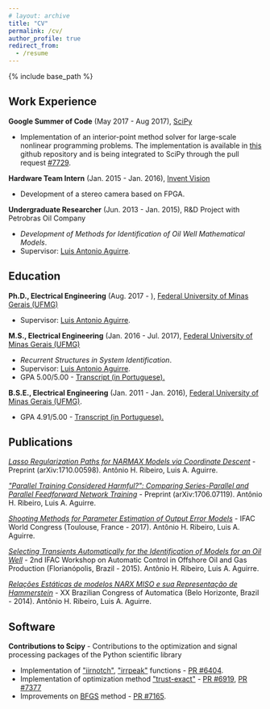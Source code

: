 ```yaml
---
# layout: archive
title: "CV"
permalink: /cv/
author_profile: true
redirect_from:
  - /resume
---
```


{% include base_path %}

## Work Experience

**Google Summer of Code** (May 2017 - Aug 2017), [SciPy](https://www.scipy.org)

   - Implementation of an interior-point method solver for large-scale nonlinear programming problems. The implementation is available in [this](https://github.com/antonior92/ip-nonlinear-solver) github repository and is being integrated to SciPy through the pull request [\#7729](https://github.com/scipy/scipy/pull/7729).


**Hardware Team Intern** (Jan. 2015 - Jan. 2016), [Invent Vision](http://www.ivision.ind.br) 

   - Development of a stereo camera based on FPGA.

**Undergraduate Researcher** (Jun. 2013 - Jan. 2015), R&D Project with Petrobras Oil Company

   - *Development of Methods for Identification of Oil Well Mathematical Models*.
   - Supervisor: [Luis Antonio Aguirre](https://scholar.google.com.br/citations?user=_zkC6_kAAAAJ&hl=en).

## Education 

**Ph.D., Electrical Engineering** (Aug. 2017 - ), [Federal University of Minas Gerais (UFMG)](https://www.ufmg.br)

   - Supervisor: [Luis Antonio Aguirre](https://scholar.google.com.br/citations?user=_zkC6_kAAAAJ&hl=en).

**M.S., Electrical Engineering** (Jan. 2016 -  Jul. 2017), [Federal University of Minas Gerais (UFMG)](https://www.ufmg.br)

   - *Recurrent Structures in System Identification*.
   - Supervisor: [Luis Antonio Aguirre](https://scholar.google.com.br/citations?user=_zkC6_kAAAAJ&hl=en).
   - GPA 5.00/5.00 - [Transcript (in Portuguese).](https://www.dropbox.com/s/axwxj6jg98fnarx/HistoricoMestrado.pdf?dl=0)

**B.S.E., Electrical Engineering** (Jan. 2011 - Jan. 2016), [Federal University of Minas Gerais (UFMG)](https://www.ufmg.br). 

   - GPA 4.91/5.00 - [Transcript (in Portuguese).](https://www.dropbox.com/s/ijvr858ry8mjsgf/HistoricoGraduacao.pdf?dl=0)
   
## Publications

[*Lasso Regularization Paths for NARMAX Models via Coordinate Descent*](https://arxiv.org/abs/1710.00598) - Preprint (arXiv:1710.00598). Antônio H. Ribeiro, Luis A. Aguirre.

[*"Parallel Training Considered Harmful?": Comparing Series-Parallel and Parallel Feedforward Network Training*](https://arxiv.org/abs/1706.07119) - Preprint (arXiv:1706.07119). Antônio H. Ribeiro, Luis A. Aguirre.

[*Shooting Methods for Parameter Estimation of Output Error Models*](http://www.sciencedirect.com/science/article/pii/S2405896317332469) - IFAC World Congress (Toulouse, France - 2017). Antônio H. Ribeiro, Luis A. Aguirre.

[*Selecting Transients Automatically for the Identification of Models for an Oil Well*](http://www.sciencedirect.com/science/article/pii/S2405896315008915)  - 2nd IFAC Workshop on Automatic Control in Offshore Oil and Gas Production (Florianópolis, Brazil - 2015). Antônio H. Ribeiro, Luis A. Aguirre.

[*Relações Estáticas de modelos NARX MISO e sua Representação de Hammerstein*](http://www.swge.inf.br/CBA2014/anais/PDF/1569890815.pdf) -  XX Brazilian Congress of Automatica (Belo Horizonte, Brazil - 2014). Antônio H. Ribeiro, Luis A. Aguirre.

## Software

**Contributions to Scipy** - Contributions to the optimization and signal processing packages of the Python scientific library 

   - Implementation of ["iirnotch"](http://scipy.github.io/devdocs/generated/scipy.signal.iirnotch.html#scipy.signal.iirnotch), ["irrpeak"](http://scipy.github.io/devdocs/generated/scipy.signal.iirpeak.html#scipy.signal.iirpeak) functions - [PR #6404](https://github.com/scipy/scipy/pull/6404).
   - Implementation of optimization method ["trust-exact"](http://scipy.github.io/devdocs/optimize.minimize-trustexact.html) - [PR #6919](https://github.com/scipy/scipy/pull/6919), [PR #7377](https://github.com/scipy/scipy/pull/7377)
   - Improvements on [BFGS](http://scipy.github.io/devdocs/optimize.minimize-bfgs.html) method - [PR #7165](https://github.com/scipy/scipy/pull/7165).
